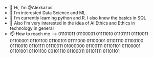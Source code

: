 - 👋 Hi, I’m @Alexkazos
- 👀 I’m interested Data Science and ML.
- 🌱 I’m currently learning python and R. I also know the basics in SQL 
- 🤖 Also I'm very interested in the idea of AI Ethics and Ethics in technology in general
- 📫 How to reach me --> 01101011 01100001 01111010 01101111 01110011 01100001 01101100 01100101 01111000 01100001 01101110 01100100 01110010 01101111 01110011 01000000 01100111 01101101 01100001 01101001 01101100 00101110 01100011 01101111 01101101


<!---
Alexkazos/Alexkazos is a ✨ special ✨ repository because its `README.md` (this file) appears on your GitHub profile.
You can click the Preview link to take a look at your changes.
--->
